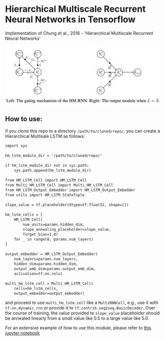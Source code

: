 Hierarchical Multiscale Recurrent Neural Networks in Tensorflow
========================================

Implementation of Chung et al., 2016 - 'Hierarchical Multiscale Recurrent Neural Networks'

![alt tag](assets/hmrnn_picture.png?raw=true)

How to use:
-----------

if you clone this repo to a directory `/path/to/cloned/repo/`, you can create a Hierarchical Multisale LSTM as follows:

```
import sys

hm_lstm_module_dir = '/path/to/cloned/repo/'

if hm_lstm_module_dir not in sys.path:
    sys.path.append(hm_lstm_module_dir)

from HM_LSTM_Cell import HM_LSTM_Cell
from Multi_HM_LSTM_Cell import Multi_HM_LSTM_Cell
from HM_LSTM_Output_Embedder import HM_LSTM_Output_Embedder
from utils import HM_LSTM_StateTuple

slope_value = tf.placeholder(dtype=tf.float32, shape=[])

hm_lstm_cells = [
    HM_LSTM_Cell(
        num_units=params.hidden_dim, 
        slope_annealing_placeholder=slope_value,
        forget_bias=1.0)
    for _ in range(0, params.num_layers)
]
    
output_embedder = HM_LSTM_Output_Embedder(
    num_layers=params.num_layers, 
    hidden_dim=params.hidden_dim, 
    output_emb_dim=params.output_emb_dim,
    activation=tf.nn.relu)

multi_hm_lstm_cell = Multi_HM_LSTM_Cell(
    cells=hm_lstm_cells, 
    output_embedder=output_embedder)
```

and proceed to use `multi_hm_lstm_cell` like a `MultiRNNCell`, e.g., use it with `tf.nn.dynamic_rnn` or provide it to `tf.contrib.seq2seq.BasicDecoder`.
Over the course of training, the value provided to `slope_value` placeholder should be annealed linearly from a small value like 0.5 to a large value like 5.0.

For an extensive example of how to use this module, please refer to [this jupyter notebook](https://github.com/lucaslingle/estimators/blob/master/imdb_reviews_language_model/imdb_language_model_hmlstm.ipynb)